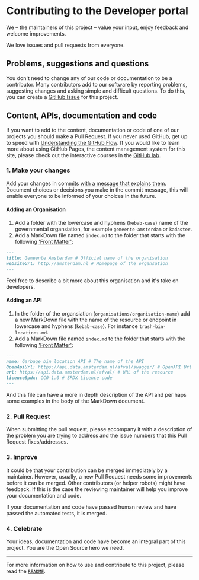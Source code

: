 # Contributing to the Developer portal

We – the maintainers of this project – value your input, enjoy feedback and welcome improvements.

We love issues and pull requests from everyone.

## Problems, suggestions and questions

You don't need to change any of our code or documentation to be a contributor. Many contributors add to our software by reporting problems, suggesting changes and asking simple and difficult questions. To do this, you can create a [GitHub Issue](https://help.github.com/articles/creating-an-issue/) for this project.

## Content, APIs, documentation and code

If you want to add to the content, documentation or code of one of our projects you should make a Pull Request. If you never used GitHub, get up to speed with [Understanding the GitHub Flow](https://guides.github.com/introduction/flow/). If you would like to learn more about using GitHub Pages, the content management system for this site, please check out the interactive courses in the [GitHub lab](https://lab.github.com).

### 1. Make your changes

Add your changes in commits [with a message that explains them](https://github.com/alphagov/styleguides/blob/master/git.md#commit-messages). Document choices or decisions you make in the commit message, this will enable everyone to be informed of your choices in the future.

#### Adding an Organisation

1. Add a folder with the lowercase and hyphens (`kebab-case`) name of the governmental organsiation, for example `gemeente-amsterdam` or `kadaster`.
2. Add a MarkDown file named `index.md` to the folder that starts with the following ['Front Matter'](https://jekyllrb.com/docs/front-matter/):

```markdown
---
title: Gemeente Amsterdam # Official name of the organisation
websiteUrl: http://amsterdam.nl # Homepage of the organsation
---
```

Feel free to describe a bit more about this organisation and it's take on developers.

#### Adding an API

1. In the folder of the organsiation (`organisations/organisation-name`) add a new MarkDown file with the name of the resource or endpoint in lowercase and hyphens (`kebab-case`). For instance `trash-bin-locations.md`.
2. Add a MarkDown file named `index.md` to the folder that starts with the following ['Front Matter'](https://jekyllrb.com/docs/front-matter/):

```markdown
---
name: Garbage bin location API # The name of the API
OpenApiUrl: https://api.data.amsterdam.nl/afval/swagger/ # OpenAPI Url (if available)
url: https://api.data.amsterdam.nl/afval/ # URL of the resource
licenceSpdx: CC0-1.0 # SPDX Licence code
---
```

And this file can have a more in depth description of the API and per haps some examples in the body of the MarkDown document.

### 2. Pull Request

When submitting the pull request, please accompany it with a description of the problem you are trying to address and the issue numbers that this Pull Request fixes/addresses.

### 3. Improve

It could be that your contribution can be merged immediately by a maintainer. However, usually, a new Pull Request needs some improvements before it can be merged. Other contributors (or helper robots) might have feedback. If this is the case the reviewing maintainer will help you improve your documentation and code.

If your documentation and code have passed human review and have passed the automated tests, it is merged.

### 4. Celebrate

Your ideas, documentation and code have become an integral part of this project. You are the Open Source hero we need.

---

For more information on how to use and contribute to this project, please read the [`README`](README.md).
